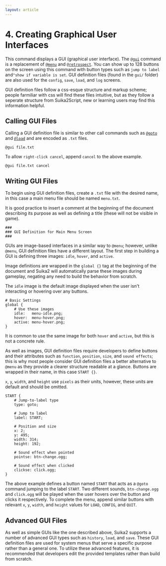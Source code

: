 ```yaml
---
layout: article
---
```


# 4. Creating Graphical User Interfaces

This command displays a GUI (graphical user interface). The [`@gui`](/docs/3.-suika2script-and-commands#gui) command is a replacement of [`@menu`](/docs/3.-suika2script-and-commands#menu) and [`@retrospect`](/docs/3.-suika2script-and-commands#retrospect). You can show up to 128 buttons on the screen using this command with button types such as `jump to label` and`"show if variable is set`. GUI definition files (found in the `gui/` folder) are also used for the `config`, `save`, `load`, and `log` screens.

GUI definition files follow a css-esque structure and markup scheme; people farmiliar with css will find these files intuitive, but as they follow a seperate structure from Suika2Script, new or learning users may find this information helpful.

## Calling GUI Files
Calling a GUI definition file is similar to other call commands such as [`@goto`](/docs/3.-suika2script-and-commands#goto) and [`@load`](/docs/3.-suika2script-and-commands#load) and are encoded as `.txt` files.

```
@gui file.txt
```

To allow `right-click cancel`, append `cancel` to the above example.

```
@gui file.txt cancel
```

## Writing GUI Files
To begin using GUI definition files, create a `.txt` file with the desired name, in this case a main menu file should be named `menu.txt`.

It is good practice to insert a comment at the beginning of the document describing its purpose as well as defining a title (these will not be visible in game).

```
###
### GUI Definition for Main Menu Screen
###
```

GUIs are image-based interfaces in a similar way to `@menu`; however, unlike `@menu`, GUI definition files have a different layout. The first step in building a GUI is defining three images: `idle`, `hover`, and `active`.

Image definitions are wrapped in the `global {}` tag at the beginning of the document and Suika2 will automatically parse these images during gameplay, negating any need to build the behavior from scratch.

The `idle` image is the default image displayed when the user isn't interacting or hovering over any buttons.

```
# Basic Settings
global {
    # Use these images
    idle:   menu-idle.png;
    hover:  menu-hover.png;
    active: menu-hover.png;
}
```

It is common to use the same image for both `hover` and `active`, but this is not a concrete rule.

As well as images, GUI definition files require developers to define buttons and their attributes such as `function`, `position`, `size`, and `sound effects`; this is why most people consider GUI definition files a better alternative to `@menu` as they provide a clearer structure readable at a glance. Buttons are wrapped in their name, in this case `START {}`.

`x`, `y`, `width`, and `height` use `pixels` as their units, however, these units are default and should be omitted.

```
START {
    # Jump-to-label type
    type: goto;

    # Jump to label
    label: START;

    # Position and size
    x: 2;
    y: 495;
    width: 314;
    height: 192;

    # Sound effect when pointed
    pointse: btn-change.ogg;

    # Sound effect when clicked
    clickse: click.ogg;
}
```

The above example defines a button named `START` that acts as a `@goto` command jumping to the label `START`. Two different sounds, `btn-change.ogg` and `click.ogg` will be played when the user hovers over the button and clicks it respectively. To complete the menu, append similar buttons with relevant `x`, `y`, `width`, and `height` values for `LOAD`, `CONFIG`, and `QUIT`.

## Advanced GUI Files

As well as simple GUIs like the one described above, Suika2 supports a number of advanced GUI types such as `history`, `load`, and `save`. These GUI definition files are used for system menus that serve a specific purpose rather than a general one. To utilize these advanced features, it is recommended that developers edit the provided templates rather than build from scratch.
